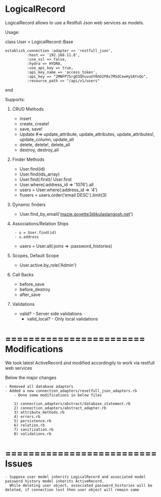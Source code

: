 LogicalRecord
==============

LogicalRecord allows to use a Restfull Json web services as models.


Usage:

class User < LogicalRecord::Base

	establish_connection :adapter => 'restfull_json', 
              :host => '192.168.11.8',
              :use_ssl => false,
              :hydra => HYDRA,
              :use_api_key => true,
              :api_key_name => 'access_token',
              :api_key => "2MNFP7SrgD3QhuvuUY0hD2P8s7MSdCewHySAYvQo",
              :resource_path => "/api/v1/users"

end

Supports:

1) CRUD Methods

    - insert
    - create, create!
    - save, save!
    - Update #=> update_attribute, update_attributes, update_attributes!, update_column, update_all
    - delete, delete!, delete_all
    - destroy, destroy_all

2) Finder Methods

	- User.find(id)
	- User.find(ids_array)
	- User.find(:first)/ User.first
	- User.where(:address_id => '1076').all
 	- users = User.where(:address_id => '4')
	- fiusers = users.order('email DESC').limit(3)
         
3) Dynamic finders

	- User.find_by_email('mazie.goyette3@kulaslangosh.net')

4) Associations/Relation Ships
        
        - u = User.find(id)
        - u.address
	- users = User.all(:joins => :password_histories)
	

5) Scopes, Default Scope

	- User.active.by_role('Admin')

6) Call Backs

	- before_save
	- before_destroy
	- after_save
        
7) Validations 
        
	-  valid?         - Server side validations
        -  valid_local?   - Only local validations
        
========================
Modifications 
========================

We took latest ActiveRecord and modified accordingily to work via restfull web services

Below the major changes

	- Removed all database adapters
	- Added a new connection_adapters/resetfull_json_adapters.rb
        - Done some modifications in below files
           	
		1) connection_adapters/abstract/database_statement.rb
		2) connection_adapters/abstract_adapter.rb
		3) attribute_methods.rb
		4) errors.rb
		5) persistence.rb
		6) relation.rb
		7) sanitization.rb
		8) validations.rb


==========================
Issues
==========================
	- Suppose user model inherits LogicalRecord and associated model password history model inherits ActiveRecord,
	  While deleting user object, associated password_histories will be deleted, if connection lost then user object will remain same
